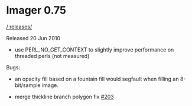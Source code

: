 # Imager 0.75

[ / ](..) [releases/](./)

Released 20 Jun 2010

- use PERL_NO_GET_CONTEXT to slightly improve performance on threaded perls (not measured)

Bugs:

- an opacity fill based on a fountain fill would segfault when filling an 8-bit/sample image.

- merge thickline branch polygon fix [#203](https://github.com/tonycoz/imager/issues/203)